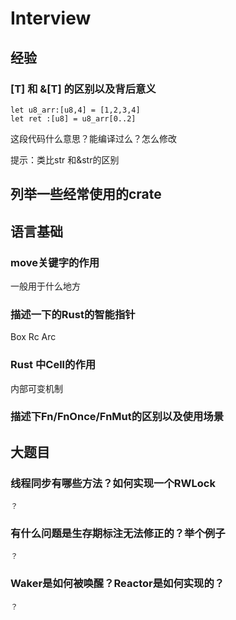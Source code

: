 # Interview

## 经验

### [T] 和 &[T] 的区别以及背后意义

    let u8_arr:[u8,4] = [1,2,3,4]
    let ret :[u8] = u8_arr[0..2]

这段代码什么意思？能编译过么？怎么修改

提示：类比str 和&str的区别

## 列举一些经常使用的crate

## 语言基础

### move关键字的作用
一般用于什么地方

### 描述一下的Rust的智能指针
Box<T>
Rc<T>
Arc<T>
    
### Rust 中Cell的作用
内部可变机制
    
### 描述下Fn/FnOnce/FnMut的区别以及使用场景
    
    
## 大题目
### 线程同步有哪些方法？如何实现一个RWLock
    ？
    
### 有什么问题是生存期标注无法修正的？举个例子
    ？
### Waker是如何被唤醒？Reactor是如何实现的？
    ？
